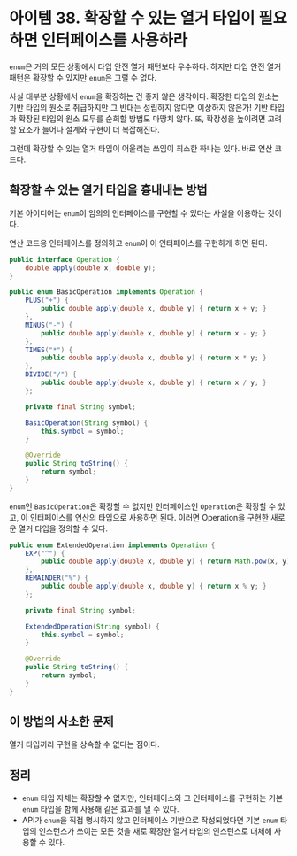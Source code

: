 # 아이템 38. 확장할 수 있는 열거 타입이 필요하면 인터페이스를 사용하라

`enum`은 거의 모든 상황에서 타입 안전 열거 패턴보다 우수하다. 하지만 타입 안전 열거 패턴은 확장할 수 있지만 `enum`은 그럴 수 없다.

사실 대부분 상황에서 `enum`을 확장하는 건 좋지 않은 생각이다. 확장한 타입의 원소는 기반 타입의 원소로 취급하지만 그 반대는 성립하지 않다면 이상하지 않은가! 기반 타입과 확장된 타입의 원소 모두를 순회할 방법도 마땅치 않다. 또, 확장성을 높이려면 고려할 요소가 늘어나 설계와 구현이 더 복잡해진다.

그런데 확장할 수 있는 열거 타입이 어울리는 쓰임이 최소한 하나는 있다. 바로 연산 코드다.

## 확장할 수 있는 열거 타입을 흉내내는 방법

기본 아이디어는 `enum`이 임의의 인터페이스를 구현할 수 있다는 사실을 이용하는 것이다.

연산 코드용 인터페이스를 정의하고 `enum`이 이 인터페이스를 구현하게 하면 된다.

```java
public interface Operation {
    double apply(double x, double y);
}
```

```java
public enum BasicOperation implements Operation {
    PLUS("+") {
        public double apply(double x, double y) { return x + y; }
    },
    MINUS("-") {
        public double apply(double x, double y) { return x - y; }
    },
    TIMES("*") {
        public double apply(double x, double y) { return x * y; }
    },
    DIVIDE("/") {
        public double apply(double x, double y) { return x / y; }
    };

    private final String symbol;

    BasicOperation(String symbol) {
        this.symbol = symbol;
    }

    @Override
    public String toString() {
        return symbol;
    }
}
```

`enum`인 `BasicOperation`은 확장할 수 없지만 인터페이스인 `Operation`은 확장할 수 있고, 이 인터페이스를 연산의 타입으로 사용하면 된다. 이러면 Operation을 구현한 새로운 열거 타입을 정의할 수 있다.

```java
public enum ExtendedOperation implements Operation {
    EXP("^") {
        public double apply(double x, double y) { return Math.pow(x, y); }
    },
    REMAINDER("%") {
        public double apply(double x, double y) { return x % y; }
    };

    private final String symbol;

    ExtendedOperation(String symbol) {
        this.symbol = symbol;
    }

    @Override
    public String toString() {
        return symbol;
    }
}
```

## 이 방법의 사소한 문제

열거 타입끼리 구현을 상속할 수 없다는 점이다.

## 정리

- `enum` 타입 자체는 확장할 수 없지만, 인터페이스와 그 인터페이스를 구현하는 기본 `enum` 타입을 함께 사용해 같은 효과를 낼 수 있다.
- API가 `enum`을 직접 명시하지 않고 인터페이스 기반으로 작성되었다면 기본 `enum` 타입의 인스턴스가 쓰이는 모든 것을 새로 확장한 열거 타입의 인스턴스로 대체해 사용할 수 있다.

